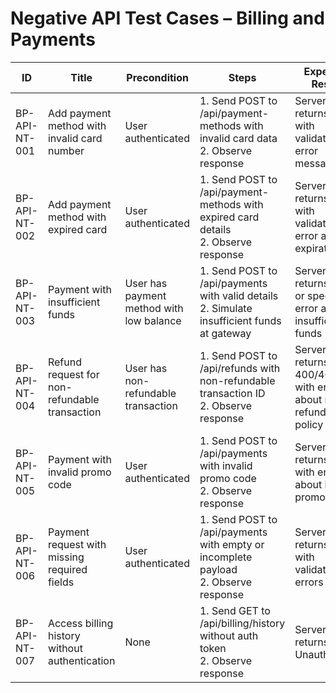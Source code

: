 # Negative API Test Cases – Billing and Payments

| ID             | Title                                              | Precondition                        | Steps                                                         | Expected Result                           | Actual Result | Status |
|-----------------|----------------------------------------------------|-------------------------------------|---------------------------------------------------------------|-------------------------------------------|---------------|--------|
| BP-API-NT-001   | Add payment method with invalid card number       | User authenticated                  | 1. Send POST to /api/payment-methods with invalid card data <br> 2. Observe response | Server returns 400 with validation error message |               |        |
| BP-API-NT-002   | Add payment method with expired card              | User authenticated                  | 1. Send POST to /api/payment-methods with expired card details <br> 2. Observe response | Server returns 400 with validation error about expiration |               |        |
| BP-API-NT-003   | Payment with insufficient funds                   | User has payment method with low balance | 1. Send POST to /api/payments with valid details <br> 2. Simulate insufficient funds at gateway | Server returns 402 or specific error about insufficient funds |               |        |
| BP-API-NT-004   | Refund request for non-refundable transaction     | User has non-refundable transaction | 1. Send POST to /api/refunds with non-refundable transaction ID <br> 2. Observe response | Server returns 400/403 with error about non-refundable policy |               |        |
| BP-API-NT-005   | Payment with invalid promo code                   | User authenticated                  | 1. Send POST to /api/payments with invalid promo code <br> 2. Observe response | Server returns 400 with error about invalid promo code |               |        |
| BP-API-NT-006   | Payment request with missing required fields      | User authenticated                  | 1. Send POST to /api/payments with empty or incomplete payload <br> 2. Observe response | Server returns 400 with validation errors |               |        |
| BP-API-NT-007   | Access billing history without authentication     | None                                | 1. Send GET to /api/billing/history without auth token <br> 2. Observe response | Server returns 401 Unauthorized |               |        |